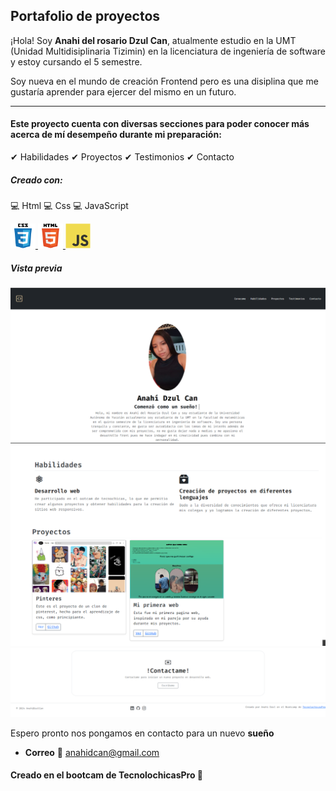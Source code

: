 ## Portafolio de proyectos 

¡Hola! Soy **Anahi del rosario Dzul Can**, atualmente estudio en la UMT (Unidad Multidisiplinaria Tizimin) en la licenciatura de ingeniería de software y estoy cursando el 5 semestre.

Soy nueva en el mundo de creación Frontend pero es una disiplina que me gustaría aprender para ejercer del mismo en un futuro.
___________________________________

#### Este proyecto cuenta con diversas secciones para poder conocer más acerca de mí desempeño durante mi preparación:

✔ Habilidades
✔ Proyectos 
✔ Testimonios
✔ Contacto

##### Creado con: 
💻 Html
💻 Css
💻 JavaScript

<a href="https://www.w3schools.com/css/" target="_blank"><img src="https://raw.githubusercontent.com/devicons/devicon/master/icons/css3/css3-original-wordmark.svg" alt="css3" width="40" height="40"/></a><a href="https://www.w3.org/html/" target="_blank"> <img src="https://raw.githubusercontent.com/devicons/devicon/master/icons/html5/html5-original-wordmark.svg" alt="html5" width="40" height="40"/> </a><a href="https://developer.mozilla.org/en-US/docs/Web/JavaScript" target="_blank"> <img src="https://raw.githubusercontent.com/devicons/devicon/master/icons/javascript/javascript-original.svg" alt="javascript" width="40" height="40"/> </a>

##### Vista previa

![Proyecto](assets/img/Principal.png)
![Proyecto](assets/img/Habilidades.png)
![Proyecto](assets/img/contacto.png)

Espero pronto nos pongamos en contacto para un nuevo **sueño**

- **Correo**
    📨 [anahidcan@gmail.com](mailto:anahidcan@gmail.com)


#### Creado en el bootcam de TecnolochicasPro 🎇